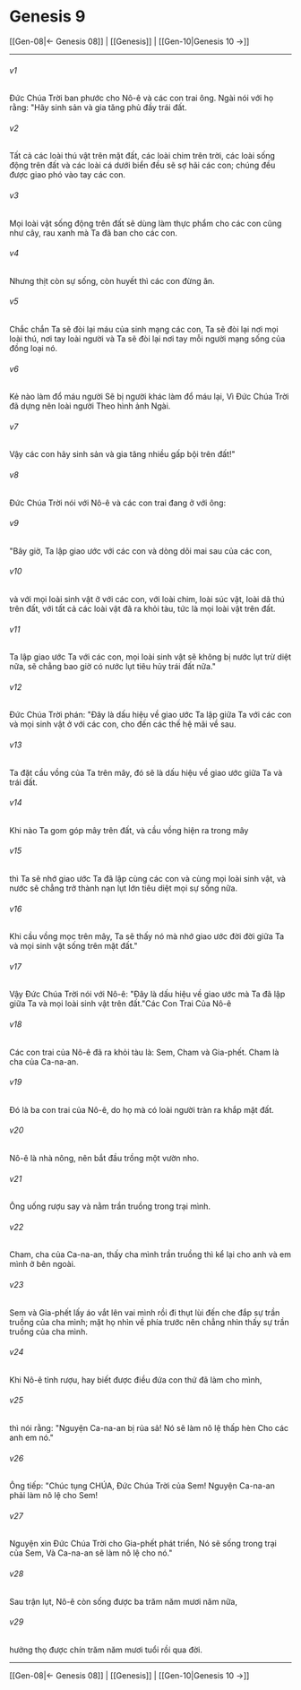 # Genesis 9

[[Gen-08|← Genesis 08]] | [[Genesis]] | [[Gen-10|Genesis 10 →]]
***



###### v1 
Đức Chúa Trời ban phước cho Nô-ê và các con trai ông. Ngài nói với họ rằng: "Hãy sinh sản và gia tăng phủ đầy trái đất. 

###### v2 
Tất cả các loài thú vật trên mặt đất, các loài chim trên trời, các loài sống động trên đất và các loài cá dưới biển đều sẽ sợ hãi các con; chúng đều được giao phó vào tay các con. 

###### v3 
Mọi loài vật sống động trên đất sẽ dùng làm thực phẩm cho các con cũng như cây, rau xanh mà Ta đã ban cho các con. 

###### v4 
Nhưng thịt còn sự sống, còn huyết thì các con đừng ăn. 

###### v5 
Chắc chắn Ta sẽ đòi lại máu của sinh mạng các con, Ta sẽ đòi lại nơi mọi loài thú, nơi tay loài người và Ta sẽ đòi lại nơi tay mỗi người mạng sống của đồng loại nó. 

###### v6 
Kẻ nào làm đổ máu người Sẽ bị người khác làm đổ máu lại, Vì Đức Chúa Trời đã dựng nên loài người Theo hình ảnh Ngài. 

###### v7 
Vậy các con hãy sinh sản và gia tăng nhiều gấp bội trên đất!" 

###### v8 
Đức Chúa Trời nói với Nô-ê và các con trai đang ở với ông: 

###### v9 
"Bây giờ, Ta lập giao ước với các con và dòng dõi mai sau của các con, 

###### v10 
và với mọi loài sinh vật ở với các con, với loài chim, loài súc vật, loài dã thú trên đất, với tất cả các loài vật đã ra khỏi tàu, tức là mọi loài vật trên đất. 

###### v11 
Ta lập giao ước Ta với các con, mọi loài sinh vật sẽ không bị nước lụt trừ diệt nữa, sẽ chẳng bao giờ có nước lụt tiêu hủy trái đất nữa." 

###### v12 
Đức Chúa Trời phán: "Đây là dấu hiệu về giao ước Ta lập giữa Ta với các con và mọi sinh vật ở với các con, cho đến các thế hệ mãi về sau. 

###### v13 
Ta đặt cầu vồng của Ta trên mây, đó sẽ là dấu hiệu về giao ước giữa Ta và trái đất. 

###### v14 
Khi nào Ta gom góp mây trên đất, và cầu vồng hiện ra trong mây 

###### v15 
thì Ta sẽ nhớ giao ước Ta đã lập cùng các con và cùng mọi loài sinh vật, và nước sẽ chẳng trở thành nạn lụt lớn tiêu diệt mọi sự sống nữa. 

###### v16 
Khi cầu vồng mọc trên mây, Ta sẽ thấy nó mà nhớ giao ước đời đời giữa Ta và mọi sinh vật sống trên mặt đất." 

###### v17 
Vậy Đức Chúa Trời nói với Nô-ê: "Đây là dấu hiệu về giao ước mà Ta đã lập giữa Ta và mọi loài sinh vật trên đất."Các Con Trai Của Nô-ê 

###### v18 
Các con trai của Nô-ê đã ra khỏi tàu là: Sem, Cham và Gia-phết. Cham là cha của Ca-na-an. 

###### v19 
Đó là ba con trai của Nô-ê, do họ mà có loài người tràn ra khắp mặt đất. 

###### v20 
Nô-ê là nhà nông, nên bắt đầu trồng một vườn nho. 

###### v21 
Ông uống rượu say và nằm trần truồng trong trại mình. 

###### v22 
Cham, cha của Ca-na-an, thấy cha mình trần truồng thì kể lại cho anh và em mình ở bên ngoài. 

###### v23 
Sem và Gia-phết lấy áo vắt lên vai mình rồi đi thụt lùi đến che đắp sự trần truồng của cha mình; mặt họ nhìn về phía trước nên chẳng nhìn thấy sự trần truồng của cha mình. 

###### v24 
Khi Nô-ê tỉnh rượu, hay biết được điều đứa con thứ đã làm cho mình, 

###### v25 
thì nói rằng: "Nguyện Ca-na-an bị rủa sả! Nó sẽ làm nô lệ thấp hèn Cho các anh em nó." 

###### v26 
Ông tiếp: "Chúc tụng CHÚA, Đức Chúa Trời của Sem! Nguyện Ca-na-an phải làm nô lệ cho Sem! 

###### v27 
Nguyện xin Đức Chúa Trời cho Gia-phết phát triển, Nó sẽ sống trong trại của Sem, Và Ca-na-an sẽ làm nô lệ cho nó." 

###### v28 
Sau trận lụt, Nô-ê còn sống được ba trăm năm mươi năm nữa, 

###### v29 
hưởng thọ được chín trăm năm mươi tuổi rồi qua đời.

***
[[Gen-08|← Genesis 08]] | [[Genesis]] | [[Gen-10|Genesis 10 →]]
